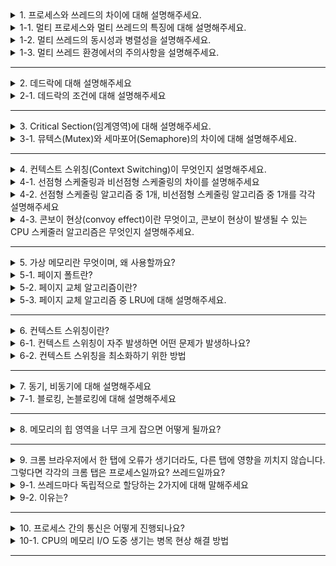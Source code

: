 <details>
  <summary>1. 프로세스와 쓰레드의 차이에 대해 설명해주세요.</summary>
  프로세스는 실행 중인 프로그램을 말하며, 완벽히 독립적이기 때문에 메모리 영역(Code, Data, Heap, Stack)을 다른 프로세스와 공유하지 않습니다. 프로세스는 최소 1개의 쓰레드(메인 쓰레드)를 가지고 있습니다.<br>
쓰레드는 프로세스 내에서 Stack만 따로 할당 받고, 그 이외의 메모리 영역(Code, Data, Heap)영역을 공유하기 때문에 다른 쓰레드의 실행 결과를 즉시 확인할 수 있습니다. 쓰레드는 프로세스 내에 존재하며 프로세스가 할당받은 자원을 이용하여 실행됩니다.
</details>
<details>
  <summary>1-1. 멀티 프로세스와 멀티 쓰레드의 특징에 대해 설명해주세요.</summary>
  멀티 프로세스는 하나의 프로세스가 죽어도 다른 프로세스에 영향을 끼치지 않고 계속 실행된다는 장점이 있지만 멀티 쓰레드보다 많은 메모리 공간과 CPU 시간을 차지한다는 단점이 있습니다.

멀티 쓰레드는 멀티 프로세스보다 적은 메모리 공간을 차지하고 문맥 전환이 빠르다는 장점이 있지만 하나의 쓰레드에 문제가 생기면 전체 쓰레드가 영향을 받으며 동기화 문제도 있다는 단점이 있습니다.
</details>
<details>
  <summary>1-2. 멀티 쓰레드의 동시성과 병렬성을 설명해주세요.</summary>
  동시성은 멀티 작업을 위해 싱글 코어에서 여러 개의 쓰레드가 번갈아 실행하는 것을 말합니다.
(동시에 실행하는 것처럼 보이지만 사실은 번갈아가며 실행하고 있는 것임)

병렬성은 멀티 작업을 위해 멀티 코어에서 한 개 이상의 쓰레드를 포함하는 각 코어들을 동시에 실행하는 것을 말합니다.
</details>
<details>
  <summary>1-3. 멀티 쓰레드 환경에서의 주의사항을 설명해주세요.</summary>
  멀티 쓰레드 프로그램을 개발한다면, 다수의 쓰레드가 공유 데이터에 동시에 접근하는 경우에 상호 배제를 제거해 교착 상태를 예방하고 동기화 기법을 통해 동시성 문제가 발생하지 않도록 발생하지 않도록 주의해야 합니다.
</details>

---

<details>
  <summary>2. 데드락에 대해 설명해주세요</summary>
  둘 이상의 프로세스들이 자원을 점유한 상태에서 서로 다른 프로세스가 점유하고 있는 자원을 요구하며 무한정 기다리는 상황을 말합니다.

예를 들어, 자원 A를 가진 프로세스 P1과 자원 B를 가진 프로세스 P2가 있을 때, P1은 B를 필요로 하고 P2는 A를 필요로 한다면 두 프로세스는 서로 자원을 얻기 위해 무한정 기다리게 됩니다.
</details>
<details>
  <summary>2-1. 데드락의 조건에 대해 설명해주세요</summary>
  <li>비선점 (Nonpreemptive) : 다른 프로세스의 자원을 뺏을 수 없음.</li>
<li>순환 대기 (Circular wait) : 두 개 이상의 프로세스가 자원 접근을 기다릴 때, 관계가 순환적 구조.</li>
<li>점유 대기 (Hold & Wait) : 공유 자원에 대한 접근 권한을 가진 채로 다른 자원에 대한 접근 권한을 요구.</li>
<li>상호 배제(Mutual Exclusion) : 한 번에 한 프로세스만 공유 자원에 접근 가능하며, 접근 권한이 제한적일 경우.</li>
</details>

---

<details>
  <summary>3. Critical Section(임계영역)에 대해 설명해주세요.</summary>
  임계 영역이란 프로세스간에 공유 자원을 접근하는데 있어 문제가 발생하지 않도록 한번에 하나의 프로세스만 이용하게끔 보장해줘야 하는 영역을 말합니다.

임계 영역 문제를 해결하기 위해서는 아래의 3가지 조건을 충족해야 합니다.

1. 상호 배제: 한 프로세스가 임계구역에 들어가면 다른 프로세스는 들어갈 수 없음
2. 한정 대기: 어떤 프로세스도 무한 대기를 하면 안됨
3. 진행의 융통성: 한 프로세스가 다른 프로세스의 진행을 방해해서는 안됨
</details>
<details>
  <summary>3-1. 뮤텍스(Mutex)와 세마포어(Semaphore)의 차이에 대해 설명해주세요.</summary>
  뮤텍스는 Lock을 사용해 하나의 프로세스나 쓰레드를 단독으로 실행하게 합니다.

반면에 세마포어는 공유자원에 세마포어 변수만큼의 프로세스(또는 쓰레드)가 접근할 수 있습니다.

(세마포어의 변수 → 공유자원의 개수를 나타내는 변수)
</details>

---

<details>
  <summary>4. 컨텍스트 스위칭(Context Switching)이 무엇인지 설명해주세요.</summary>
  멀티프로세스 환경에서 CPU가 어떤 하나의 프로세스를 실행하고 있는 상태에서 인터럽트 요청에 의해 다음 우선 순위의 프로세스가 실행되어야 할 때 기존의 프로세스의 상태 또는 레지스터 값(Context)을 저장하고 CPU가 다음 프로세스를 수행하도록 새로운 프로세스의 상태 또는 레지스터 값(Context)을 교체하는 작업을 말합니다.
</details>
<details>
  <summary>4-1. 선점형 스케줄링과 비선점형 스케줄링의 차이를 설명해주세요</summary>
  선점형은 하나의 프로세스가 다른 프로세스 대신에 CPU를 차지할 수 있음을 말하고,

비선점형은 하나의 프로세스가 끝나지 않으면 다른 프로세스는 CPU를 사용할 수 없음을 말합니다.
</details>
<details>
  <summary>4-2. 선점형 스케줄링 알고리즘 중 1개, 비선점형 스케줄링 알고리즘 중 1개를 각각 설명해주세요</summary>
  비선점형 중에는 실행시간이 가장 짧은 프로세스를 선택하는 SJF(Shortest Job First) 알고리즘이 있습니다. 일반적으로 좋은 평균 처리 시간을 제공하지만, 긴 시간을 필요로 하는 프로세스가 우선순위가 계속 밀려 실행되지 못하고 무기한으로 대기하게 되는 기아 현상이 일어날 수 있습니다.

선점형 중에는 각 프로세스 실행에 고정된 시간 조각을 할당하는 Round Robin 알고리즘 있습니다. 모든 프로세스가 CPU를 균등하게 공유할 수 있다는 장점이 있지만, 잦은 컨텍스트 전환으로 오버헤드가 발생하기 때문에 시간 할당량의 길이를 적절하게 선택해야 합니다.
</details>
<details>
  <summary>4-3. 콘보이 현상(convoy effect)이란 무엇이고, 콘보이 현상이 발생될 수 있는 CPU 스케줄러 알고리즘은 무엇인지 설명해주세요.</summary>
  콘보이 현상이란 작업 시간이 긴 프로세스가 먼저 큐에 도착해서 다른 프로세스의 실행 시간이 전부 늦춰져 효율성을 떨어뜨리는 현상을 말합니다.

FCFS(First-Come First Served) 스케줄링은 비선점형으로, 순차적으로 먼저 큐에 들어온 작업부터 실행하므로 콘보이 현상이 발생할 수 있습니다.
</details>

---

<details>
  <summary>5. 가상 메모리란 무엇이며, 왜 사용할까요?</summary>
  가상메모리는 RAM의 부족한 용량을 보완하기 위해, 각 프로그램에 실제 메모리 주소가 아닌 가상의 메모리 주소를 할당하는 방식입니다. 프로세스를 실행할 때 실행에 필요한 일부만 메모리에 로드하고 나머지는 디스크에 두며 필요할 때마다 교체하면서 사용하게 됩니다.

1. 가상 메모리는 물리적 메모리보다 큰 프로그램을 실행할 수 있게 해줍니다. 예를 들어 게임 프로그램의 크기가 50GB인데 메모리 16GB로 게임을 돌릴 수 있게 됩니다.
2. 또한 개발자는 메모리 관리의 복잡성을 신경 쓸 필요 없이, 충분한 메모리를 가지고 있는 것 처럼 개발 할 수 있습니다.
3. 여러 프로그램이 동시에 실행되는 환경에서 메모리 사용을 최적화하고 프로세스 간의 메모리 충돌을 방지합니다.
4. 각 프로세스는 독립적인 주소 공간을 가지므로, 프로세스간의 무단 접근을 방지합니다.
</details>
<details>
  <summary>5-1. 페이지 폴트란?</summary>
  가상 메모리를 사용함으로 인해, 실제 메모리에 원하는 페이지가 없는 상황이 발생할 수 있습니다. 가상 메모리에는 존재하지만 실제 메모리에는 없는 데이터나 코드에 접근할 경우 발생하는 에러가 페이지 폴트입니다. 가상메모리는 하드디스크에 저장되어 있기 때문에 디스크로부터 읽어와야 하는데, 디스크 I/O에 의한 속도의 저하가 발생하는 문제가 있습니다.
</details>
<details>
  <summary>5-2. 페이지 교체 알고리즘이란?</summary>
  실제 메모리에서 앞으로 사용할 가능성이 적은 페이지를 대상 페이지로 선정하여 가상 메모리에 저장하게 됩니다. 이러한 대상 페이지를 선정하는 것을 페이지 교체 알고리즘이라 하며, 이를 통해 페이지 폴트를 줄이고 시스템의 성능을 향상시킬 수 있습니다.
</details>
<details>
  <summary>5-3. 페이지 교체 알고리즘 중 LRU에 대해 설명해주세요.</summary>
  가장 오래 전에 사용된 페이지를 교체하는 방식으로 각 페이지가 마지막으로 접근된 시간을 기록해 관리합니다.
</details>

---

<details>
  <summary>6. 컨텍스트 스위칭이란?</summary>
  CPU가 현재 작업 중인 프로세스(쓰레드)에서 다른 프로세스(쓰레드)로 넘어갈 때 지금까지의 프로세스(쓰레드) 상태를 저장하고, 새 프로세스(쓰레드)의 저장된 상태를 다시 적재하는 작업
</details>
<details>
  <summary>6-1. 컨텍스트 스위칭이 자주 발생하면 어떤 문제가 발생하나요?</summary>
  <li> 여러 오버헤드가 발생한다.<ul>
    <li> 컨텍스트 스위칭은 커널 모드에서 실행된다. → 커널 모드로 전환되는 데 시간 소요</li>
    <li> CPU의 레지스터 상태를 교체한다. → 교체하는 데 시간 소요</li>
    <li> 멀티 프로레스에서 스위칭은, 메모리 주소 체계가 다르기 때문에 이 때는 메모리 주소 관련된 처리를 추가로 수행해야 한다.</li></ul></li>
<li> 캐시 오염 문제<ul>
    <li> 컨텍스트 스위칭이 일어나면, 또 사용할 것이라고 예상을 하고 캐시에 데이터나 값을 저장한 캐시가 의미가 없는 데이터가 되어버린다. 컨텍스트 스위칭이 일어난 직후에 캐시에 가봤자, 이전에 프로세스에서 실행되었던 정보들을 저장해놓고 있을 가능성이 매우 높기 때문에, 내가 필요한 정보는 없을 가능성이 매우 높아진다.</li></ul></li>
</details>
<details>
  <summary>6-2. 컨텍스트 스위칭을 최소화하기 위한 방법</summary>
  <li> 멀티 프로세스에서 멀티 스레드로 변환 (But, 상황을 잘 고려해야 함.)</li>
<li> 싱글톤 패턴: 하나의 인스턴스를 모든 쓰레드에서 공유하고 있기 때문에, 메모리 작업 관련 오버헤드 발생 X</li>
</details>

---

<details>
  <summary>7. 동기, 비동기에 대해 설명해주세요</summary>
  관점: 호출되는 함수의 작업 완료 여부를 신경 쓰냐 안 쓰냐

<li> 동기: 함수 A가 함수 B를 호출한 뒤, 함수 B의 리턴값을 계속 확인하면서 신경쓰는 것</li>
<li> 비동기: 함수 A가 함수 B를 호출할 때 콜백 함수를 함께 전달해서, 함수 B의 작업이 완료되면 함께 보낸 콜백 함수를 실행한다. 이때 함수 A는 함수 B를 호출한 후로 함수 B의 작업 완료 여부에는 신경쓰지 않는다.</li>
</details>
<details>
  <summary>7-1. 블로킹, 논블로킹에 대해 설명해주세요</summary>
  관점: 다른 주체가 작업할 때 자신의 제어권이 없는지 있는지
<li> 블로킹: 제어권을 넘기고 제어권을 다시 돌려받을 때까지 기다렸다가 돌려받고 동작을 시작</li>
<li> 논블로킹: 제어권을 넘기지 않고 자기 코드 계속 실행</li>
</details>

---

<details>
  <summary>8. 메모리의 힙 영역을 너무 크게 잡으면 어떻게 될까요?</summary>
  GC 수행 시간이 길어집니다.<br>
힙 영역은 스택 영역과 다르게 직접 생성된 변수를 제거를 하면서 메모리를 관리해야 합니다.<br>
만약 메모리의 힙 영역이 너무 크다면, 넓은 힙 영역에 존재하는 동적 변수에 대해 참조 여부를 확인해야 하기 때문에 Garbage Collect의 수행시간이 너무 길어지게 됩니다.
</details>

---

<details>
  <summary>9. 크롬 브라우저에서 한 탭에 오류가 생기더라도, 다른 탭에 영향을 끼치지 않습니다. 그렇다면 각각의 크롬 탭은 프로세스일까요? 쓰레드일까요?</summary>
  크롬 탭이 쓰레드라면, 한 크롬 탭에서 오류가 생기면 다른 크롬 탭에도 영향이 갈 수 있습니다. 따라서 한 탭에 오류가 생기더라도 다른 탭에 영향을 끼치지 않는다는 특성에 의해, 크롬 탭은 별개의 프로세스인 것을 알 수 있습니다.
</details>
<details>
  <summary>9-1. 쓰레드마다 독립적으로 할당하는 2가지에 대해 말해주세요</summary>
  쓰레드는, 독립적으로 스택 영역과 PC Register를 갖고 있습니다. 
</details>
<details>
  <summary>9-2. 이유는?</summary>
  그 이유는 쓰레드의 정의와 컨텍스트 스위칭에 있습니다.

1. 독립적으로 스택 영역을 갖는 이유 :

스택 영역은 함수의 실행과 관련이 있습니다. 독립적으로 스택을 갖는다는 것은 곧 독립적으로 함수 호출이 가능하다는 것을 의미합니다. 즉, 프로세스 내의 독립적인 실행 흐름을 만들기 위해 쓰레드마다 스택 영역을 갖습니다.

2. 독립적으로 PC Register를 갖는 이유 :

PC Register 값은, 쓰레드가 명령어를 어디까지 수행했는 지를 나타냅니다. 쓰레드는 CPU를 할당받았다가, 스케줄러에 의해서 선점당해 컨텍스트 스위칭이 일어납니다. 따라서 다시 해당 쓰레드가 실행될 때 어디까지 실행이 되었는지 알아야 하므로 독립적으로 PC Register 값을 갖게 됩니다.
</details>

---

<details>
  <summary>10. 프로세스 간의 통신은 어떻게 진행되나요?</summary>
  커널 영역에서 IPC를 사용하여 프로세스들 간에 통신을 제공한다.

- **Pipe** : 2개의 프로세스를 연결하고 하나의 프로세스는 데이터를 쓰기만 하고 다른 프로세스는 데이터를 읽기만 한다.
- **Message Queue** : FIFO 자료구조를 가지는 통신 설비로 커널에서 관리한다. 장점은 비동기 방식이기에 방대한 처리량이 있다면 큐에 넣은 후 나중에 처리할 수 있다. 단점은 데이터가 많이 쌓일수록 추가적인 메모리 자원이 필요하다
- **Shared memory** : 프로세스가 공유 메모리 할당을 커널에 요청하면 해당 프로세스에 메모리 공간을 할당해주고 이후 어떤 프로세스건 해당 메모리 영역에 접근할 수 있다. 장점은 중개자 없이 곧바로 메모리에 적용할 수 있기 때문에 모든 IPC 중 가장 빠르다. 단점은 메시지 전달 방식이 아니기 때문에 데이터를 읽어야 하는 시점을 알 수 없습니다.
</details>
<details>
  <summary>10-1. CPU의 메모리 I/O 도중 생기는 병목 현상 해결 방법</summary>
  메모리를 계층화하여 병목현상을 해결하고 있습니다. 자주 접근하는 데이터의 경우에는 캐시에 저장하여 접근 속도를 향상 시킴으로써 부하를 줄이고 있습니다.
</details>

---